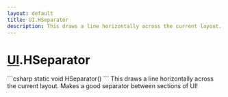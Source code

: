 ```yaml
---
layout: default
title: UI.HSeparator
description: This draws a line horizontally across the current layout. Makes a good separator between sections of UI!
---
```

# [UI]({{site.url}}/Pages/Reference/UI.html).HSeparator

<div class='signature' markdown='1'>
```csharp
static void HSeparator()
```
This draws a line horizontally across the current
layout. Makes a good separator between sections of UI!
</div>




